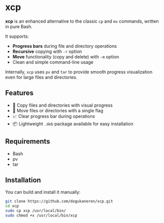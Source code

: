 # xcp

**xcp** is an enhanced alternative to the classic `cp` and `mv` commands, written in pure Bash.

It supports:
- **Progress bars** during file and directory operations
- **Recursive** copying with `-r` option
- **Move** functionality (copy and delete) with `-m` option
- Clean and simple command-line usage

Internally, `xcp` uses `pv` and `tar` to provide smooth progress visualization even for large files and directories.

## Features
- 📂 Copy files and directories with visual progress
- 🔄 Move files or directories with a single flag
- 📈 Clear progress bar during operations
- 📦 Lightweight `.deb` package available for easy installation

## Requirements
- Bash
- pv
- tar

## Installation
You can build and install it manually:

```bash
git clone https://github.com/dogukaneren/xcp.git
cd xcp
sudo cp xcp /usr/local/bin/
sudo chmod +x /usr/local/bin/xcp
